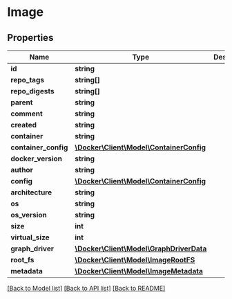 # Image

## Properties
Name | Type | Description | Notes
------------ | ------------- | ------------- | -------------
**id** | **string** |  | 
**repo_tags** | **string[]** |  | [optional] 
**repo_digests** | **string[]** |  | [optional] 
**parent** | **string** |  | 
**comment** | **string** |  | 
**created** | **string** |  | 
**container** | **string** |  | 
**container_config** | [**\Docker\Client\Model\ContainerConfig**](ContainerConfig.md) |  | [optional] 
**docker_version** | **string** |  | 
**author** | **string** |  | 
**config** | [**\Docker\Client\Model\ContainerConfig**](ContainerConfig.md) |  | [optional] 
**architecture** | **string** |  | 
**os** | **string** |  | 
**os_version** | **string** |  | [optional] 
**size** | **int** |  | 
**virtual_size** | **int** |  | 
**graph_driver** | [**\Docker\Client\Model\GraphDriverData**](GraphDriverData.md) |  | 
**root_fs** | [**\Docker\Client\Model\ImageRootFS**](ImageRootFS.md) |  | 
**metadata** | [**\Docker\Client\Model\ImageMetadata**](ImageMetadata.md) |  | [optional] 

[[Back to Model list]](../../README.md#documentation-for-models) [[Back to API list]](../../README.md#documentation-for-api-endpoints) [[Back to README]](../../README.md)

